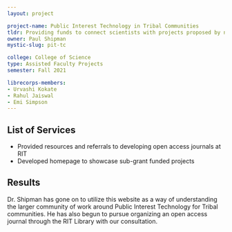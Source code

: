 ```yaml
---
layout: project

project-name: Public Interest Technology in Tribal Communities
tldr: Providing funds to connect scientists with projects proposed by native communities
owner: Paul Shipman
mystic-slug: pit-tc

college: College of Science
type: Assisted Faculty Projects
semester: Fall 2021

librecorps-members:
- Urvashi Kokate
- Rahul Jaiswal
- Emi Simpson
---
```


## List of Services
- Provided resources and referrals to developing open access journals at RIT
- Developed homepage to showcase sub-grant funded projects

## Results
Dr. Shipman has gone on to utilize this website as a way of understanding the larger community of work around Public Interest Technology for Tribal communities. He has also begun to pursue organizing an open access journal through the RIT Library with our consultation.

